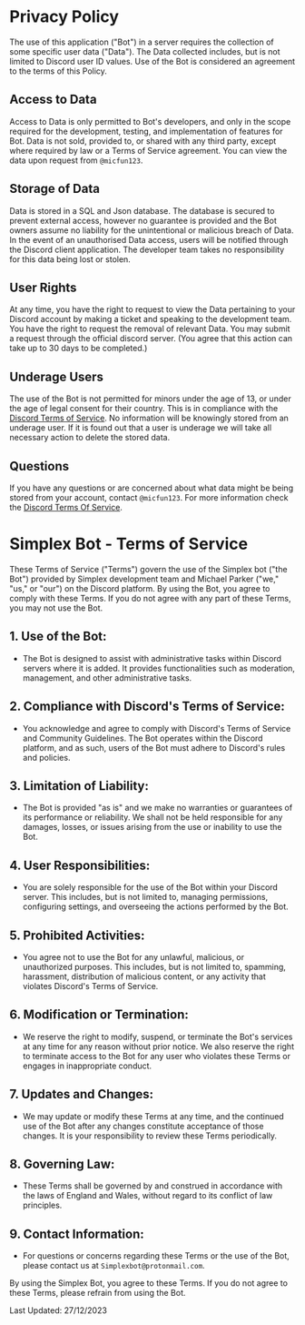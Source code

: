 # Privacy Policy

The use of this application ("Bot") in a server requires the collection of some specific user data ("Data"). The Data collected includes, but is not limited to Discord user ID values. Use of the Bot is considered an agreement to the terms of this Policy. 

## Access to Data

Access to Data is only permitted to Bot's developers, and only in the scope required for the development, testing, and implementation of features for Bot. Data is not sold, provided to, or shared with any third party, except where required by law or a Terms of Service agreement. You can view the data upon request from `@micfun123`.

## Storage of Data

Data is stored in a SQL and Json database. The database is secured to prevent external access, however no guarantee is provided and the Bot owners assume no liability for the unintentional or malicious breach of Data. In the event of an unauthorised Data access, users will be notified through the Discord client application. The developer team takes no responsibility for this data being lost or stolen.

## User Rights

At any time, you have the right to request to view the Data pertaining to your Discord account by making a ticket and speaking to the development team. You have the right to request the removal of relevant Data. You may submit a request through the official discord server. (You agree that this action can take up to 30 days to be completed.) 

## Underage Users

The use of the Bot is not permitted for minors under the age of 13, or under the age of legal consent for their country. This is in compliance with the [Discord Terms of Service](https://discord.com/terms). No information will be knowingly stored from an underage user. If it is found out that a user is underage we will take all necessary action to delete the stored data.

## Questions

If you have any questions or are concerned about what data might be being stored from your account, contact `@micfun123`. For more information check the [Discord Terms Of Service](https://discord.com/terms).

# Simplex Bot - Terms of Service

These Terms of Service ("Terms") govern the use of the Simplex bot ("the Bot") provided by Simplex development team and Michael Parker ("we," "us," or "our") on the Discord platform. By using the Bot, you agree to comply with these Terms. If you do not agree with any part of these Terms, you may not use the Bot.

## 1. Use of the Bot:

- The Bot is designed to assist with administrative tasks within Discord servers where it is added. It provides functionalities such as moderation, management, and other administrative tasks.

## 2. Compliance with Discord's Terms of Service:

- You acknowledge and agree to comply with Discord's Terms of Service and Community Guidelines. The Bot operates within the Discord platform, and as such, users of the Bot must adhere to Discord's rules and policies.

## 3. Limitation of Liability:

- The Bot is provided "as is" and we make no warranties or guarantees of its performance or reliability. We shall not be held responsible for any damages, losses, or issues arising from the use or inability to use the Bot.

## 4. User Responsibilities:

- You are solely responsible for the use of the Bot within your Discord server. This includes, but is not limited to, managing permissions, configuring settings, and overseeing the actions performed by the Bot.

## 5. Prohibited Activities:

- You agree not to use the Bot for any unlawful, malicious, or unauthorized purposes. This includes, but is not limited to, spamming, harassment, distribution of malicious content, or any activity that violates Discord's Terms of Service.

## 6. Modification or Termination:

- We reserve the right to modify, suspend, or terminate the Bot's services at any time for any reason without prior notice. We also reserve the right to terminate access to the Bot for any user who violates these Terms or engages in inappropriate conduct.

## 7. Updates and Changes:

- We may update or modify these Terms at any time, and the continued use of the Bot after any changes constitute acceptance of those changes. It is your responsibility to review these Terms periodically.

## 8. Governing Law:

- These Terms shall be governed by and construed in accordance with the laws of England and Wales, without regard to its conflict of law principles.

## 9. Contact Information:

- For questions or concerns regarding these Terms or the use of the Bot, please contact us at `Simplexbot@protonmail.com`.

By using the Simplex Bot, you agree to these Terms. If you do not agree to these Terms, please refrain from using the Bot.

Last Updated: 27/12/2023


